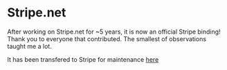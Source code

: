 # Stripe.net

After working on Stripe.net for ~5 years, it is now an official Stripe binding! Thank you to everyone that contributed. The smallest of observations taught me a lot.

It has been transfered to Stripe for maintenance [here](https://github.com/stripe/stripe-dotnet)
